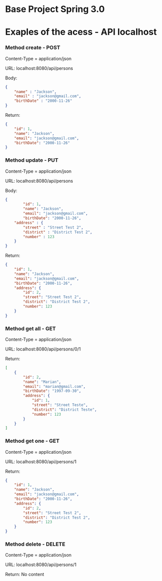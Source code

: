 # Base Project Spring 3.0

# Exaples of the acess - API localhost

### Method create - POST

<p>Content-Type = application/json</p>
<p>URL: localhost:8080/api/persons</p>

Body: 

```JSON
{
    "name" : "Jackson",
    "email" : "jackson@gmail.com",
    "birthDate" : "2000-11-26"
}
```

Return:

```JSON
{
    "id": 1,
    "name": "Jackson",
    "email": "jackson@gmail.com",
    "birthDate": "2000-11-26"
}
```

### Method update - PUT

<p>Content-Type = application/json</p>
<p>URL: localhost:8080/api/persons</p>

Body: 

```JSON
{
        "id": 1,
        "name": "Jackson",
        "email": "jackson@gmail.com",
        "birthDate": "2000-11-26",
    "address" : {
        "street" : "Street Test 2",
        "district" : "District Test 2",
        "number" : 123
    }
}
```

Return:

```JSON
{
    "id": 1,
    "name": "Jackson",
    "email": "jackson@gmail.com",
    "birthDate": "2000-11-26",
    "address": {
        "id": 2,
        "street": "Street Test 2",
        "district": "District Test 2",
        "number": 123
    }
}
```

### Method get all - GET

<p>Content-Type = application/json</p>
<p>URL: localhost:8080/api/persons/0/1</p>

Return:

```JSON
[
    {
        "id": 2,
        "name": "Marian",
        "email": "marian@gmail.com",
        "birthDate": "1997-09-30",
        "address": {
            "id": 1,
            "street": "Street Teste",
            "district": "District Teste",
            "number": 123
        }
    }
]
```

### Method get one - GET

<p>Content-Type = application/json</p>
<p>URL: localhost:8080/api/persons/1</p>

Return:

```JSON
{
    "id": 1,
    "name": "Jackson",
    "email": "jackson@gmail.com",
    "birthDate": "2000-11-26",
    "address": {
        "id": 2,
        "street": "Street Test 2",
        "district": "District Test 2",
        "number": 123
    }
}
```

### Method delete - DELETE

<p>Content-Type = application/json</p>
<p>URL: localhost:8080/api/persons/1</p>

Return: No content
